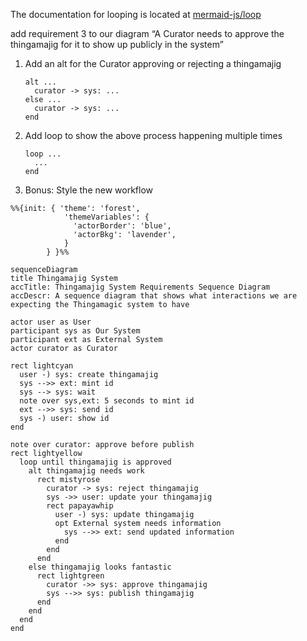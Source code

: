 The documentation for looping is located at [mermaid-js/loop](https://mermaid.js.org/syntax/sequenceDiagram.html#loops)

add requirement 3 to our diagram “A Curator needs to approve the thingamajig for it to show up publicly in the system”

1. Add an alt for the Curator approving or rejecting a thingamajig
   ```
   alt ...
     curator -> sys: ...
   else ...
     curator -> sys: ...
   end
   ```
1. Add loop to show the above process happening multiple times
   ```
   loop ...
     ...
   end
   ```
1. Bonus: Style the new workflow



```mermaid
%%{init: { 'theme': 'forest',
            'themeVariables': {
              'actorBorder': 'blue',
              'actorBkg': 'lavender',
            }
        } }%%

sequenceDiagram
title Thingamajig System
accTitle: Thingamajig System Requirements Sequence Diagram
accDescr: A sequence diagram that shows what interactions we are expecting the Thingamagic system to have

actor user as User
participant sys as Our System
participant ext as External System
actor curator as Curator

rect lightcyan
  user -) sys: create thingamajig
  sys -->> ext: mint id
  sys --> sys: wait
  note over sys,ext: 5 seconds to mint id
  ext -->> sys: send id
  sys -) user: show id
end

note over curator: approve before publish
rect lightyellow
  loop until thingamajig is approved
    alt thingamajig needs work
      rect mistyrose
        curator -> sys: reject thingamajig
        sys ->> user: update your thingamajig
        rect papayawhip
          user -) sys: update thingamajig
          opt External system needs information
            sys -->> ext: send updated information
          end
        end
      end
    else thingamajig looks fantastic
      rect lightgreen
        curator ->> sys: approve thingamajig
        sys -->> sys: publish thingamajig
      end
    end
  end
end
```
